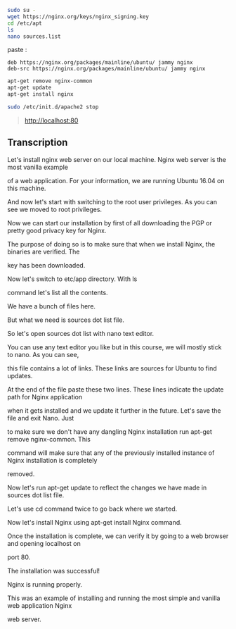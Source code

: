 ```bash
sudo su -
wget https://nginx.org/keys/nginx_signing.key
cd /etc/apt
ls
nano sources.list
```

paste :
```
deb https://nginx.org/packages/mainline/ubuntu/ jammy nginx
deb-src https://nginx.org/packages/mainline/ubuntu/ jammy nginx
```

```bash
apt-get remove nginx-common
apt-get update
apt-get install nginx
```

```bash
sudo /etc/init.d/apache2 stop
```

> [http://localhost:80](http://localhost:80)



## Transcription

Let's install nginx web server on our local machine. Nginx web server is the most vanilla example

of a web application. For your information, we are running Ubuntu 16.04 on this machine.

And now let's start with switching to the root user privileges. As you can see we moved to root privileges.

Now we can start our installation by first of all downloading the PGP or pretty good privacy key for Nginx.

The purpose of doing so is to make sure that when we install Nginx, the binaries are verified. The

key has been downloaded.

Now let's switch to etc/app directory. With ls

command let's list all the contents.

We have a bunch of files here.

But what we need is sources dot list file.

So let's open sources dot list with nano text editor.

You can use any text editor you like but in this course, we will mostly stick to nano. As you can see,

this file contains a lot of links. These links are sources for Ubuntu to find updates.

At the end of the file paste these two lines. These lines indicate the update path for Nginx application

when it gets installed and we update it further in the future. Let's save the file and exit Nano. Just

to make sure we don't have any dangling Nginx installation run apt-get remove nginx-common. This

command will make sure that any of the previously installed instance of Nginx installation is completely

removed.

Now let's run apt-get update to reflect the changes we have made in sources dot list file.

Let's use cd command twice to go back where we started.

Now let's install Nginx using apt-get install Nginx command.

Once the installation is complete, we can verify it by going to a web browser and opening localhost on

port 80.

The installation was successful!

Nginx is running properly.

This was an example of installing and running the most simple and vanilla web application Nginx

web server.